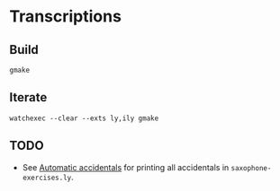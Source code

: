 # Transcriptions

## Build

```fish
gmake
```

## Iterate

```fish
watchexec --clear --exts ly,ily gmake
```

## TODO

* See [Automatic accidentals](http://lilypond.org/doc/v2.18/Documentation/notation/displaying-pitches#automatic-accidentals)
  for printing all accidentals in `saxophone-exercises.ly`.

